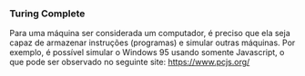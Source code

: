 ### Turing Complete
Para uma máquina ser considerada um computador, é preciso que ela seja capaz de armazenar instruções (programas) e simular outras máquinas. Por exemplo, é possível simular o Windows 95 usando somente Javascript, o que pode ser observado no seguinte site:
https://www.pcjs.org/

